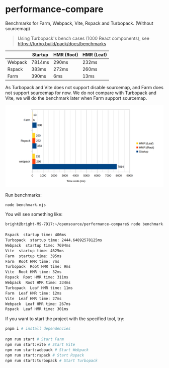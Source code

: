 # performance-compare
Benchmarks for Farm, Webpack, Vite, Rspack and Turbopack. (Without sourcemap)
> Using Turbopack's bench cases (1000 React components), see https://turbo.build/pack/docs/benchmarks

|                     | **Startup**  | **HMR (Root)**  | **HMR (Leaf)**  |
| ------------------- | ------- | ----- | --- |
| Webpack      | 7814ms   | 290ms | 232ms |
| Rspack   | 383ms | 272ms | 260ms |
| Farm    | 390ms | 6ms | 13ms  |

As Turbopack and Vite does not support disable sourcemap, and Farm does not support sourcemap for now. We do not compare with Turbopack and Vite, we will do the benchmark later when Farm support sourcemap.

![xx](./assets/benchmark-new.png)


Run benchmarks:
```bash
node benchmark.mjs
```
You will see something like:
```txt
bright@bright-MS-7D17:~/opensource/performance-compare$ node benchmark.mjs

Rspack  startup time: 406ms
Turbopack  startup time: 2444.64892578125ms
Webpack  startup time: 7694ms
Vite  startup time: 4625ms
Farm  startup time: 395ms
Farm  Root HMR time: 7ms
Turbopack  Root HMR time: 9ms
Vite  Root HMR time: 32ms
Rspack  Root HMR time: 311ms
Webpack  Root HMR time: 334ms
Turbopack  Leaf HMR time: 11ms
Farm  Leaf HMR time: 12ms
Vite  Leaf HMR time: 27ms
Webpack  Leaf HMR time: 267ms
Rspack  Leaf HMR time: 301ms
```

If you want to start the project with the specified tool, try:
```bash
pnpm i # install dependencies

npm run start # Start Farm
npm run start:vite # Start Vite
npm run start:webpack # Start Webpack
npm run start:rspack # Start Rspack
npm run start:turbopack # Start Turbopack
```

